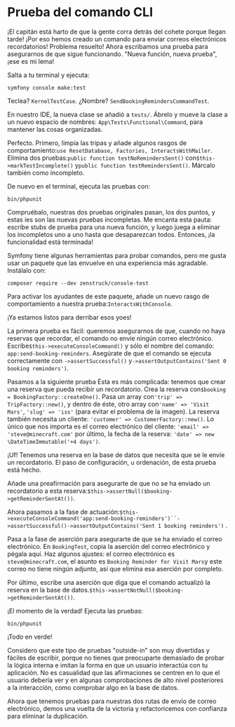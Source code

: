 # Prueba del comando CLI

¡El capitán está harto de que la gente corra detrás del cohete porque llegan tarde! ¡Por eso hemos creado un comando para enviar correos electrónicos recordatorios! Problema resuelto! Ahora escribamos una prueba para asegurarnos de que sigue funcionando. "Nueva función, nueva prueba", ¡ese es mi lema!

Salta a tu terminal y ejecuta:

```terminal
symfony console make:test
```

Teclea? `KernelTestCase`. ¿Nombre? `SendBookingRemindersCommandTest`.

En nuestro IDE, la nueva clase se añadió a `tests/`. Ábrelo y mueve la clase a un nuevo espacio de nombres: `App\Tests\Functional\Command`, para mantener las cosas organizadas.

Perfecto. Primero, limpia las tripas y añade algunos rasgos de comportamiento:`use ResetDatabase, Factories, InteractsWithMailer`. Elimina dos pruebas:`public function testNoRemindersSent()` con`$this->markTestIncomplete()` y`public function testRemindersSent()`. Márcalo también como incompleto.

De nuevo en el terminal, ejecuta las pruebas con:

```terminal
bin/phpunit
```

Compruébalo, nuestras dos pruebas originales pasan, los dos puntos, y estas íes son las nuevas pruebas incompletas. Me encanta esta pauta: escribe stubs de prueba para una nueva función, y luego juega a eliminar los incompletos uno a uno hasta que desaparezcan todos. Entonces, ¡la funcionalidad está terminada!

Symfony tiene algunas herramientas para probar comandos, pero me gusta usar un paquete que las envuelve en una experiencia más agradable. Instálalo con:

```terminal
composer require --dev zenstruck/console-test
```

Para activar los ayudantes de este paquete, añade un nuevo rasgo de comportamiento a nuestra prueba:`InteractsWithConsole`.

¡Ya estamos listos para derribar esos yoes!

La primera prueba es fácil: queremos asegurarnos de que, cuando no haya reservas que recordar, el comando no envíe ningún correo electrónico. Escribe`$this->executeConsoleCommand()` y sólo el nombre del comando: `app:send-booking-reminders`. Asegúrate de que el comando se ejecuta correctamente con `->assertSuccessful()` y`->assertOutputContains('Sent 0 booking reminders')`.

Pasamos a la siguiente prueba Ésta es más complicada: tenemos que crear una reserva que pueda recibir un recordatorio. Crea la reserva con`$booking = BookingFactory::createOne()`. Pasa un array con`'trip' => TripFactory::new()`, y dentro de éste, otro array con`'name' => 'Visit Mars'`, `'slug' => 'iss'` (para evitar el problema de la imagen). La reserva también necesita un cliente: `'customer' => CustomerFactory::new()`. Lo único que nos importa es el correo electrónico del cliente: `'email' => 'steve@minecraft.com'` por último, la fecha de la reserva: `'date' => new \DateTimeImmutable('+4 days')`.

¡Uf! Tenemos una reserva en la base de datos que necesita que se le envíe un recordatorio. El paso de configuración, u ordenación, de esta prueba está hecho.

Añade una preafirmación para asegurarte de que no se ha enviado un recordatorio a esta reserva:`$this->assertNull($booking->getReminderSentAt())`.

Ahora pasamos a la fase de actuación:`$this->executeConsoleCommand('app:send-booking-reminders')``->assertSuccessful()->assertOutputContains('Sent 1 booking reminders')` .

Pasa a la fase de aserción para asegurarte de que se ha enviado el correo electrónico. En `BookingTest`, copia la aserción del correo electrónico y pégala aquí. Haz algunos ajustes: el correo electrónico es `steve@minecraft.com`, el asunto es `Booking Reminder for Visit Mars`y este correo no tiene ningún adjunto, así que elimina esa aserción por completo.

Por último, escribe una aserción que diga que el comando actualizó la reserva en la base de datos.`$this->assertNotNull($booking->getReminderSentAt())`.

¡El momento de la verdad! Ejecuta las pruebas:

```terminal-silent
bin/phpunit
```

¡Todo en verde!

Considero que este tipo de pruebas "outside-in" son muy divertidas y fáciles de escribir, porque no tienes que preocuparte demasiado de probar la lógica interna e imitan la forma en que un usuario interactúa con tu aplicación. No es casualidad que las afirmaciones se centren en lo que el usuario debería ver y en algunas comprobaciones de alto nivel posteriores a la interacción, como comprobar algo en la base de datos.

Ahora que tenemos pruebas para nuestras dos rutas de envío de correo electrónico, demos una vuelta de la victoria y refactoricemos con confianza para eliminar la duplicación.
